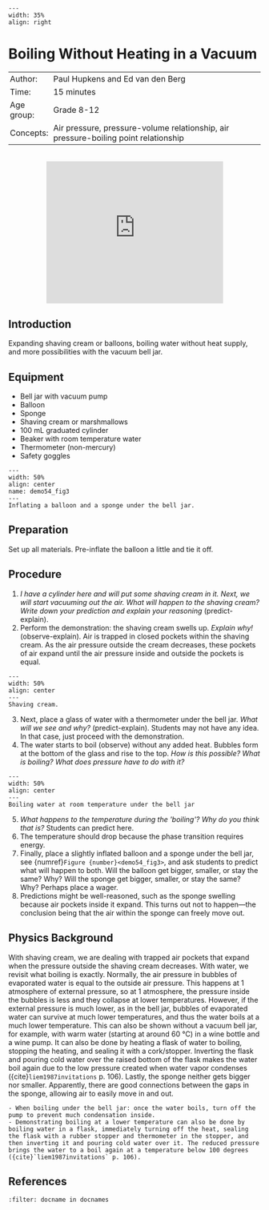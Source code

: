 ```{figure} ../../figures/checked.png
---
width: 35%
align: right
```

# Boiling Without Heating in a Vacuum

<table style="width: 100%; border-collapse: collapse; border: none;">
    <tr style="background-color: var(--background-color);">  
        <td style="text-align: left; padding: 3px; border: none; color: var(--text-color)">Author:</td>
        <td style="text-align: left; padding: 3px; border: none; color: var(--text-color)">Paul Hupkens and Ed van den Berg</td>
    </tr>
    <tr style="background-color: var(--background-color);"> 
        <td style="text-align: left; padding: 3px; border: none; color: var(--text-color)">Time:</td>
        <td style="text-align: left; padding: 3px; border: none; color: var(--text-color)">15 minutes</td>
    </tr>
    <tr style="background-color: var(--background-color);"> 
        <td style="text-align: left; padding: 3px; border: none; color: var(--text-color)">Age group:</td>
        <td style="text-align: left; padding: 3px; border: none; color: var(--text-color)">Grade 8-12</td>
    </tr>
    <tr style="background-color: var(--background-color);"> 
        <td style="text-align: left; padding: 3px; border: none; color: var(--text-color)">Concepts:</td>
        <td style="text-align: left; padding: 3px; border: none; color: var(--text-color)">Air pressure, pressure-volume relationship, air pressure-boiling point relationship</td>
    </tr>
</table><br>

<div style="display: flex; justify-content: center;">
    <div style="position: relative; width: 70%; height: 0; padding-bottom: 56.25%;">
        <iframe
            src="https://www.youtube.com/embed/MCbYxQu5ZrA?si=5OgDoOz5mU4CDqUL"
            style="position: absolute; top: 0; left: 0; width: 100%; height: 100%;"
            frameborder="0"
            allow="accelerometer; autoplay; clipboard-write; encrypted-media; gyroscope; picture-in-picture"
            allowfullscreen
        ></iframe>
    </div>
</div>

## Introduction
Expanding shaving cream or balloons, boiling water without heat supply, and more possibilities with the vacuum bell jar.

## Equipment  
- Bell jar with vacuum pump
- Balloon
- Sponge
- Shaving cream or marshmallows
- 100 mL graduated cylinder
- Beaker with room temperature water
- Thermometer (non-mercury)
- Safety goggles

```{figure} demo54_figure3.jpg
---
width: 50%
align: center
name: demo54_fig3
---
Inflating a balloon and a sponge under the bell jar.
```

## Preparation 
Set up all materials. Pre-inflate the balloon a little and tie it off.

## Procedure
1. *I have a cylinder here and will put some shaving cream in it. Next, we will start vacuuming out the air. What will happen to the shaving cream? Write down your prediction and explain your reasoning* (predict-explain).
2. Perform the demonstration: the shaving cream swells up. *Explain why!* (observe-explain). Air is trapped in closed pockets within the shaving cream. As the air pressure outside the cream decreases, these pockets of air expand until the air pressure inside and outside the pockets is equal.
```{figure} demo54_figure1.JPG
---
width: 50%
align: center
---
Shaving cream.
```
3. Next, place a glass of water with a thermometer under the bell jar. *What will we see and why?* (predict-explain). Students may not have any idea. In that case, just proceed with the demonstration.
4. The water starts to boil (observe) without any added heat. Bubbles form at the bottom of the glass and rise to the top. *How is this possible? What is boiling? What does pressure have to do with it?*

```{figure} demo54_figure2.JPG
---
width: 50%
align: center
---
Boiling water at room temperature under the bell jar
```
5. *What happens to the temperature during the 'boiling'? Why do you think that is?* Students can predict here.
6. The temperature should drop because the phase transition requires energy.
7. Finally, place a slightly inflated balloon and a sponge under the bell jar, see {numref}`Figure {number}<demo54_fig3>`, and ask students to predict what will happen to both. Will the balloon get bigger, smaller, or stay the same? Why? Will the sponge get bigger, smaller, or stay the same? Why? Perhaps place a wager.
8. Predictions might be well-reasoned, such as the sponge swelling because air pockets inside it expand. This turns out not to happen—the conclusion being that the air within the sponge can freely move out.

## Physics Background  
With shaving cream, we are dealing with trapped air pockets that expand when the pressure outside the shaving cream decreases. With water, we revisit what boiling is exactly. Normally, the air pressure in bubbles of evaporated water is equal to the outside air pressure. This happens at 1 atmosphere of external pressure, so at 1 atmosphere, the pressure inside the bubbles is less and they collapse at lower temperatures. However, if the external pressure is much lower, as in the bell jar, bubbles of evaporated water can survive at much lower temperatures, and thus the water boils at a much lower temperature. This can also be shown without a vacuum bell jar, for example, with warm water (starting at around 60 °C) in a wine bottle and a wine pump. It can also be done by heating a flask of water to boiling, stopping the heating, and sealing it with a cork/stopper. Inverting the flask and pouring cold water over the raised bottom of the flask makes the water boil again due to the low pressure created when water vapor condenses ({cite}`liem1987invitations` p. 106). Lastly, the sponge neither gets bigger nor smaller. Apparently, there are good connections between the gaps in the sponge, allowing air to easily move in and out.

```{tip}
- When boiling under the bell jar: once the water boils, turn off the pump to prevent much condensation inside. 
- Demonstrating boiling at a lower temperature can also be done by boiling water in a flask, immediately turning off the heat, sealing the flask with a rubber stopper and thermometer in the stopper, and then inverting it and pouring cold water over it. The reduced pressure brings the water to a boil again at a temperature below 100 degrees ({cite}`liem1987invitations` p. 106).
```

## References
```{bibliography}
:filter: docname in docnames
```